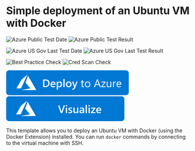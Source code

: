 # Simple deployment of an Ubuntu VM with Docker

![Azure Public Test Date](https://azurequickstartsservice.blob.core.windows.net/badges/docker-simple-on-ubuntu/PublicLastTestDate.svg)
![Azure Public Test Result](https://azurequickstartsservice.blob.core.windows.net/badges/docker-simple-on-ubuntu/PublicDeployment.svg)

![Azure US Gov Last Test Date](https://azurequickstartsservice.blob.core.windows.net/badges/docker-simple-on-ubuntu/FairfaxLastTestDate.svg)
![Azure US Gov Last Test Result](https://azurequickstartsservice.blob.core.windows.net/badges/docker-simple-on-ubuntu/FairfaxDeployment.svg)

![Best Practice Check](https://azurequickstartsservice.blob.core.windows.net/badges/docker-simple-on-ubuntu/BestPracticeResult.svg)
![Cred Scan Check](https://azurequickstartsservice.blob.core.windows.net/badges/docker-simple-on-ubuntu/CredScanResult.svg)

[![Deploy To Azure](https://raw.githubusercontent.com/Azure/azure-quickstart-templates/master/1-CONTRIBUTION-GUIDE/images/deploytoazure.svg?sanitize=true)](https://portal.azure.com/#create/Microsoft.Template/uri/https%3A%2F%2Fraw.githubusercontent.com%2FAzure%2Fazure-quickstart-templates%2Fmaster%2Fdocker-simple-on-ubuntu%2Fazuredeploy.json)
[![Visualize](https://raw.githubusercontent.com/Azure/azure-quickstart-templates/master/1-CONTRIBUTION-GUIDE/images/visualizebutton.svg?sanitize=true)](http://armviz.io/#/?load=https%3A%2F%2Fraw.githubusercontent.com%2FAzure%2Fazure-quickstart-templates%2Fmaster%2Fdocker-simple-on-ubuntu%2Fazuredeploy.json) 

This template allows you to deploy an Ubuntu VM with Docker (using the Docker Extension) installed.
You can run `docker` commands by connecting to the virtual machine with SSH.
